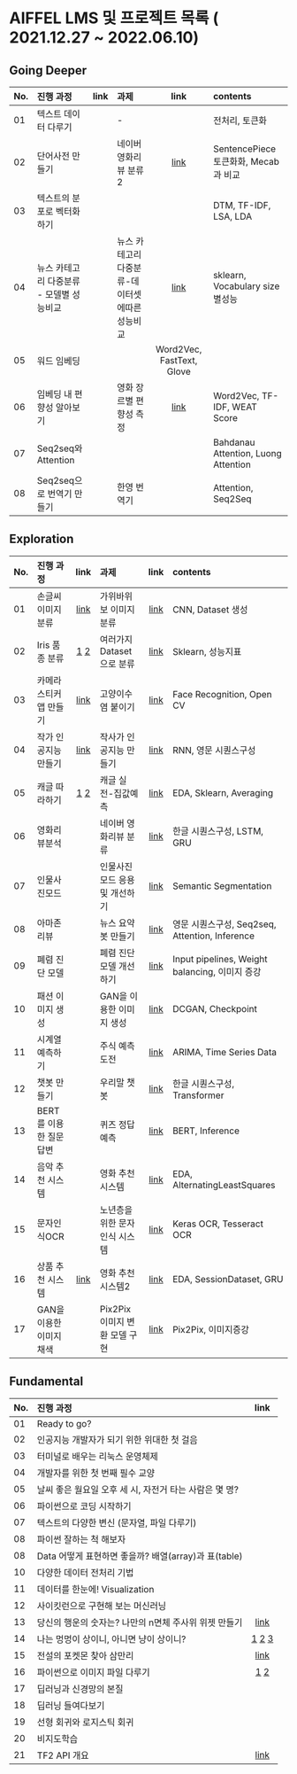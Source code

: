 
# AIFFEL LMS 및 프로젝트 목록 ( 2021.12.27 ~ 2022.06.10) 

## Going Deeper
| No. | 진행 과정 | link | 과제 | link |  contents |
| :--- | :--- | :---:| :--- | :---: | :--- |
| 01 | 텍스트 데이터 다루기  | | -  | | 전처리, 토큰화 |
| 02 |  단어사전 만들기 | |  네이버 영화리뷰 분류2  | [link](https://github.com/riverlike/Aiffel_Project/blob/main/GoingDeeper/nlp02/NLP02_Assignment_MovieReview2_final.ipynb) | SentencePiece 토큰화화, Mecab과 비교 |
| 03 | 텍스트의 분포로 벡터화 하기  | |   | | DTM, TF-IDF, LSA, LDA |
| 04 | 뉴스 카테고리 다중분류 - 모델별 성능비교 | | 뉴스 카테고리 다중분류-데이터셋에따른 성능비교 |[link](https://github.com/riverlike/Aiffel_Project/blob/main/GoingDeeper/nlp04/NLP04_Assignment_NewsClassifier.ipynb) | sklearn, Vocabulary size별성능 |
| 05 | 워드 임베딩  | |   | Word2Vec, FastText, Glove|
| 06 | 임베딩 내 편향성 알아보기  | | 영화 장르별 편향성 측정  | [link](https://github.com/riverlike/Aiffel_Project/blob/main/GoingDeeper/nlp06/NLP06_Assignment_WEAT_final.ipynb)|Word2Vec, TF-IDF, WEAT Score|
| 07 | Seq2seq와 Attention  | |   | |Bahdanau Attention, Luong Attention |
| 08 | Seq2seq으로 번역기 만들기  | |  한영 번역기 | | Attention, Seq2Seq |



## Exploration 
| No. | 진행 과정 | link | 과제 | link | contents |
| :--- | :--- | :---:| :--- | :---: | :--- |
| 01 | 손글씨 이미지분류| [link](https://github.com/riverlike/Aiffel_Project/blob/main/Exploration/Exp01/Exp01_Digits.ipynb)| 가위바위보 이미지분류 | [link](https://github.com/riverlike/Aiffel_Project/blob/main/Exploration/Exp01/Exp01_Assignment1_rps.ipynb) | CNN, Dataset 생성  |
| 02 | Iris 품종 분류 | [1](https://github.com/riverlike/Aiffel_Project/blob/main/Exploration/Exp02/Exp02_Iris_DecisionTree.ipynb) [2](https://github.com/riverlike/Aiffel_Project/blob/main/Exploration/Exp02/Exp02_Iris_OtherModel_ConfusionMatrix.ipynb) | 여러가지 Dataset으로 분류 | [link](https://github.com/riverlike/Aiffel_Project/blob/main/Exploration/Exp02/Exp02_Assignment_Classifications.ipynb) | Sklearn, 성능지표 |
| 03 | 카메라 스티커앱 만들기 | [link](https://github.com/riverlike/Aiffel_Project/blob/main/Exploration/Exp03/Exp03_CameraStickerApp.ipynb)  | 고양이수염 붙이기 | [link](https://github.com/riverlike/Aiffel_Project/blob/main/Exploration/Exp03/Exp03_Assignment_CatWiskers.ipynb) | Face Recognition, Open CV |
| 04 | 작가 인공지능 만들기 | [link](https://github.com/riverlike/Aiffel_Project/blob/main/Exploration/Exp04/Exp04_LyricistAI.ipynb) | 작사가 인공지능 만들기 |[link](https://github.com/riverlike/Aiffel_Project/blob/main/Exploration/Exp04/Exp04_Assignment_LyricistAI.ipynb) | RNN, 영문 시퀀스구성  |
| 05 | 캐글 따라하기 |[1](https://github.com/riverlike/Aiffel_Project/blob/main/Exploration/Exp05/Exp05_Kaggle_HousePrice1.ipynb) [2](https://github.com/riverlike/Aiffel_Project/blob/main/Exploration/Exp05/Exp05_Kaggle_HousePrice2.ipynb) | 캐글 실전-집값예측 | [link](https://github.com/riverlike/Aiffel_Project/blob/main/Exploration/Exp05/Exp05_Assignment_Kaggle.ipynb) |  EDA, Sklearn, Averaging |
| 06 | 영화리뷰분석 | | 네이버 영화리뷰 분류  | [link](https://github.com/riverlike/Aiffel_Project/blob/main/Exploration/Exp06/Exp06_Assignment_MovieReview.ipynb) | 한글 시퀀스구성,  LSTM, GRU  |
| 07 | 인물사진모드 | | 인물사진모드 응용 및 개선하기 | [link](https://github.com/riverlike/Aiffel_Project/blob/main/Exploration/Exp07/Exp07_Assignment_HumanSegmentation.ipynb) | Semantic Segmentation |
| 08 | 아마존 리뷰  | |뉴스 요약봇 만들기|[link](https://github.com/riverlike/Aiffel_Project/blob/main/Exploration/Exp08/Exp08_NewsSummarization.ipynb) | 영문 시퀀스구성, Seq2seq, Attention, Inference  |
| 09 | 폐렴 진단 모델  | | 폐렴 진단 모델 개선하기 | [link](https://github.com/riverlike/Aiffel_Project/blob/main/Exploration/Exp09/Exp09_Assignment_Pneumonia.ipynb) |Input pipelines, Weight balancing, 이미지 증강 |
| 10 | 패션 이미지 생성  | | GAN을 이용한 이미지 생성 | [link](https://github.com/riverlike/Aiffel_Project/blob/main/Exploration/Exp10/Exp10_Assignment_GAN_Cifar10.ipynb) | DCGAN, Checkpoint|
| 11 | 시계열 예측하기  | | 주식 예측 도전 |[link](https://github.com/riverlike/Aiffel_Project/blob/main/Exploration/Exp11/Exp11_Assignment_StockPredictions.ipynb) | ARIMA, Time Series Data|
| 12 | 챗봇 만들기  | | 우리말 챗봇 | [link](https://github.com/riverlike/Aiffel_Project/blob/main/Exploration/Exp12/Exp12_Assignment_KoreanChatbot.ipynb)|  한글 시퀀스구성, Transformer|
| 13 |  BERT를 이용한 질문답변 | | 퀴즈 정답예측 | [link](https://github.com/riverlike/Aiffel_Project/blob/main/Exploration/Exp13/Exp13_Assignment_BERT_QA.ipynb)|  BERT, Inference |
| 14 | 음악 추천 시스템  | | 영화 추천 시스템 |[link](https://github.com/riverlike/Aiffel_Project/blob/main/Exploration/Exp14/Exp14_Assinment_MovieRecommendation.ipynb) | EDA,  AlternatingLeastSquares |
| 15 | 문자인식OCR  | | 노년층을 위한 문자인식 시스템 | [link](https://github.com/riverlike/Aiffel_Project/blob/main/Exploration/Exp15/Exp15_Assignment_OCR_Medicine.ipynb)| Keras OCR, Tesseract OCR |
| 16 | 상품 추천 시스템  | [link](https://github.com/riverlike/Aiffel_Project/blob/main/Exploration/Exp16/data/parallel_minibatch.png)| 영화 추천 시스템2 | [link](https://github.com/riverlike/Aiffel_Project/blob/main/Exploration/Exp16/Exp16_Assignment_MovieRecommendation2.ipynb) |  EDA, SessionDataset, GRU|
| 17 | GAN을 이용한 이미지 채색  | | Pix2Pix 이미지 변환 모델 구현 | [link](https://github.com/riverlike/Aiffel_Project/blob/main/Exploration/Exp17/Exp17_Assignment_SegmentationMap_10_final.ipynb) |  Pix2Pix, 이미지증강|


## Fundamental
| No. | 진행 과정 | link |
| :--- | :--- | :---: | 
| 01 | Ready to go? |  |
| 02 | 인공지능 개발자가 되기 위한 위대한 첫 걸음 |  |  
| 03 | 터미널로 배우는 리눅스 운영체제 |  |  
| 04 | 개발자를 위한 첫 번째 필수 교양 |  |  
| 05 | 날씨 좋은 월요일 오후 세 시, 자전거 타는 사람은 몇 명? |  |  
| 06 | 파이썬으로 코딩 시작하기 |  |  
| 07 | 텍스트의 다양한 변신 (문자열, 파일 다루기) |  |  
| 08 | 파이썬 잘하는 척 해보자 |  |  
| 08 | Data 어떻게 표현하면 좋을까? 배열(array)과 표(table) |  |  
| 10 | 다양한 데이터 전처리 기법 |  |  
| 11 | 데이터를 한눈에! Visualization |  |  
| 12 | 사이킷런으로 구현해 보는 머신러닝 |  |  
| 13 | 당신의 행운의 숫자는? 나만의 n면체 주사위 위젯 만들기 | [link](https://github.com/riverlike/Aiffel_Project/blob/main/Fundamental/Fund13_%EA%B0%9D%EC%B2%B4%EC%A7%80%ED%96%A5%ED%94%84%EB%A1%9C%EA%B7%B8%EB%9E%98%EB%B0%8D.ipynb) |  
| 14 | 나는 멍멍이 상이니, 아니면 냥이 상이니?  | [1](https://github.com/riverlike/Aiffel_Project/blob/main/Fundamental/Fund14_%EC%A0%84%EC%9D%B4%EB%AA%A8%EB%8D%B8%EC%9D%98%ED%99%9C%EC%9A%A91.ipynb) [2](https://github.com/riverlike/Aiffel_Project/blob/main/Fundamental/Fund14_%EC%A0%84%EC%9D%B4%EB%AA%A8%EB%8D%B8%EC%9D%98%ED%99%9C%EC%9A%A92.ipynb) [3](https://github.com/riverlike/Aiffel_Project/blob/main/Fundamental/Fund14_%EC%A0%84%EC%9D%B4%EB%AA%A8%EB%8D%B8%EC%9D%98%ED%99%9C%EC%9A%A93.ipynb)  |  
| 15 | 전설의 포켓몬 찾아 삼만리 | [link](https://github.com/riverlike/Aiffel_Project/blob/main/Fundamental/Fund15_Tabular%EB%8D%B0%EC%9D%B4%ED%84%B0%EB%B6%84%EC%84%9D%EB%B0%8F%EC%8B%9C%EA%B0%81%ED%99%94.ipynb) |  
| 16 | 파이썬으로 이미지 파일 다루기 | [1](https://github.com/riverlike/Aiffel_Project/blob/main/Fundamental/Fund16_OpenCV%ED%99%9C%EC%9A%A91.ipynb) [2](https://github.com/riverlike/Aiffel_Project/blob/main/Fundamental/Fund16_OpenCV%ED%99%9C%EC%9A%A92.ipynb) |  
| 17 | 딥러닝과 신경망의 본질 |  |
| 18 | 딥러닝 들여다보기 |  |
| 19 | 선형 회귀와 로지스틱 회귀 |  |
| 20 | 비지도학습 |  |
| 21 | TF2 API 개요 |[link](https://github.com/riverlike/Aiffel_Project/blob/main/Fundamental/Fund21_TensorflowAPI%EB%B9%84%EA%B5%90.ipynb) |

